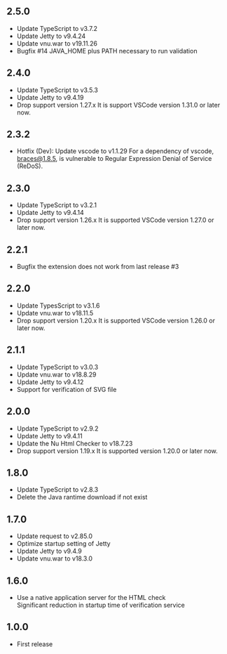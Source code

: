## 2.5.0
* Update TypeScript to v3.7.2
* Update Jetty to v9.4.24
* Update vnu.war to v19.11.26
* Bugfix #14 JAVA_HOME plus PATH necessary to run validation

## 2.4.0
* Update TypeScript to v3.5.3
* Update Jetty to v9.4.19
* Drop support version 1.27.x
  It is support VSCode version 1.31.0 or later now.

## 2.3.2
* Hotfix (Dev): Update vscode to v1.1.29
  For a dependency of vscode, braces@1.8.5, is vulnerable to Regular Expression Denial of Service (ReDoS).

## 2.3.0
* Update TypeScript to v3.2.1
* Update Jetty to v9.4.14
* Drop support version 1.26.x
  It is supported VSCode version 1.27.0 or later now.

## 2.2.1
* Bugfix the extension does not work from last release #3

## 2.2.0
* Update TypesScript to v3.1.6
* Update vnu.war to v18.11.5
* Drop support version 1.20.x
  It is supported VSCode version 1.26.0 or later now.

## 2.1.1
* Update TypeScript to v3.0.3
* Update vnu.war to v18.8.29
* Update Jetty to v9.4.12
* Support for verification of SVG file

## 2.0.0
* Update TypeScript to v2.9.2
* Update Jetty to v9.4.11
* Update the Nu Html Checker to v18.7.23
* Drop support version 1.19.x
  It is supported version 1.20.0 or later now.

## 1.8.0
* Update TypeScript to v2.8.3
* Delete the Java rantime download if not exist

## 1.7.0
* Update request to v2.85.0
* Optimize startup setting of Jetty
* Update Jetty to v9.4.9
* Update vnu.war to v18.3.0

## 1.6.0
* Use a native application server for the HTML check  
  Significant reduction in startup time of verification service

## 1.0.0
* First release
